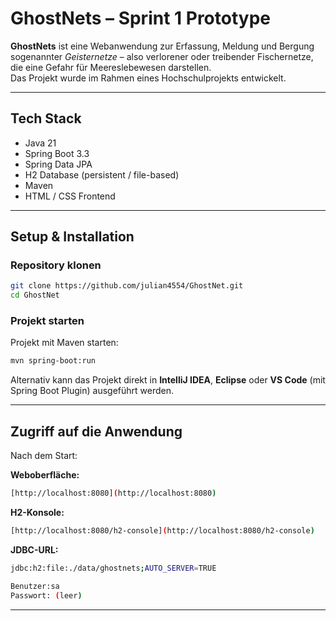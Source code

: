 #  GhostNets – Sprint 1 Prototype

**GhostNets** ist eine Webanwendung zur Erfassung, Meldung und Bergung sogenannter *Geisternetze* – also verlorener oder treibender Fischernetze, die eine Gefahr für Meereslebewesen darstellen.  
Das Projekt wurde im Rahmen eines Hochschulprojekts entwickelt.

---

##  Tech Stack

- Java 21
- Spring Boot 3.3
- Spring Data JPA
- H2 Database (persistent / file-based)
- Maven
- HTML / CSS Frontend

---

##  Setup & Installation

###  Repository klonen
```bash
git clone https://github.com/julian4554/GhostNet.git
cd GhostNet
```

###  Projekt starten

Projekt mit Maven starten:
```bash
mvn spring-boot:run
```

Alternativ kann das Projekt direkt in **IntelliJ IDEA**, **Eclipse** oder **VS Code** (mit Spring Boot Plugin) ausgeführt werden.

---

##  Zugriff auf die Anwendung

Nach dem Start:

**Weboberfläche:**  
```bash
[http://localhost:8080](http://localhost:8080)
```
**H2-Konsole:**
```bash
[http://localhost:8080/h2-console](http://localhost:8080/h2-console)
```
**JDBC-URL:**
```bash
jdbc:h2:file:./data/ghostnets;AUTO_SERVER=TRUE
```
```bash
Benutzer:sa 
Passwort: (leer)
```
---


